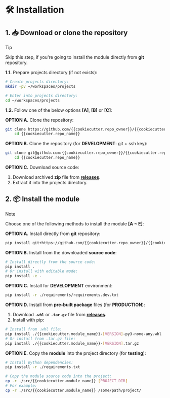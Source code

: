 # 🛠 Installation

## 1. 📥 Download or clone the repository

> [!TIP]
> Skip this step, if you're going to install the module directly from **git** repository.

**1.1.** Prepare projects directory (if not exists):

```sh
# Create projects directory:
mkdir -pv ~/workspaces/projects

# Enter into projects directory:
cd ~/workspaces/projects
```

**1.2.** Follow one of the below options **[A]**, **[B]** or **[C]**:

**OPTION A.** Clone the repository:

```sh
git clone https://github.com/{{cookiecutter.repo_owner}}/{{cookiecutter.repo_name}}.git && \
    cd {{cookiecutter.repo_name}}
```

**OPTION B.** Clone the repository (for **DEVELOPMENT**: git + ssh key):

```sh
git clone git@github.com:{{cookiecutter.repo_owner}}/{{cookiecutter.repo_name}}.git && \
    cd {{cookiecutter.repo_name}}
```

**OPTION C.** Download source code:

1. Download archived **zip** file from [**releases**](https://github.com/{{cookiecutter.repo_owner}}/{{cookiecutter.repo_name}}/releases).
2. Extract it into the projects directory.

## 2. 📦 Install the module

> [!NOTE]
> Choose one of the following methods to install the module **[A ~ E]**:

**OPTION A.** Install directly from **git** repository:

```sh
pip install git+https://github.com/{{cookiecutter.repo_owner}}/{{cookiecutter.repo_name}}.git
```

**OPTION B.** Install from the downloaded **source code**:

```sh
# Install directly from the source code:
pip install .
# Or install with editable mode:
pip install -e .
```

**OPTION C.** Install for **DEVELOPMENT** environment:

```sh
pip install -r ./requirements/requirements.dev.txt
```

**OPTION D.** Install from **pre-built package** files (for **PRODUCTION**):

1. Download **`.whl`** or **`.tar.gz`** file from [**releases**](https://github.com/{{cookiecutter.repo_owner}}/{{cookiecutter.repo_name}}/releases).
2. Install with pip:

```sh
# Install from .whl file:
pip install ./{{cookiecutter.module_name}}-[VERSION]-py3-none-any.whl
# Or install from .tar.gz file:
pip install ./{{cookiecutter.module_name}}-[VERSION].tar.gz
```

**OPTION E.** Copy the **module** into the project directory (for **testing**):

```sh
# Install python dependencies:
pip install -r ./requirements.txt

# Copy the module source code into the project:
cp -r ./src/{{cookiecutter.module_name}} [PROJECT_DIR]
# For example:
cp -r ./src/{{cookiecutter.module_name}} /some/path/project/
```
